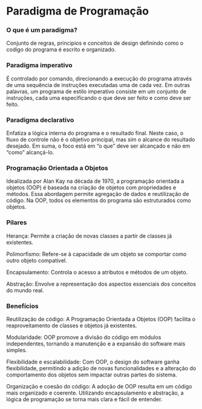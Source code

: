 # Paradigma de Programação

### **O que é um paradigma?**
Conjunto de regras, principios e conceitos de design definindo como  o codigo do programa é escrito e organizado.

### Paradigma imperativo 
É controlado por comando, direcionando a execução do programa através de uma sequência de instruções executadas uma de cada vez. Em outras palavras, um programa de estilo imperativo consiste em um conjunto de instruções,  cada uma especificando o que deve ser feito e como deve ser feito. 


### Paradigma declarativo 
Enfatiza a lógica interna do programa e o resultado final. Neste caso, o fluxo de controle não é o objetivo principal, mas sim o alcance do resultado desejado. Em suma, o foco está em “o que” deve ser alcançado e não em “como” alcançá-lo.


### Programação Orientada a Objetos
Idealizada por Alan Kay na década de 1970, a programação orientada a objetos (OOP) é ​​baseada na criação de objetos com propriedades e métodos. Essa abordagem permite agregação de dados e reutilização de código. Na OOP, todos os elementos do programa são estruturados como objetos.

### Pilares
Herança: Permite a criação de novas classes a partir de classes já existentes.

Polimorfismo: Refere-se à capacidade de um objeto se comportar como outro objeto compatível.

Encapsulamento: Controla o acesso a atributos e métodos de um objeto.

Abstração: Envolve a representação dos aspectos essenciais dos conceitos do mundo real.

### Benefícios
Reutilização de código: A Programação Orientada a Objetos (OOP) facilita o reaproveitamento de classes e objetos já existentes.

Modularidade: OOP promove a divisão do código em módulos independentes, tornando a manutenção e a expansão do software mais simples.

Flexibilidade e escalabilidade: Com OOP, o design do software ganha flexibilidade, permitindo a adição de novas funcionalidades e a alteração do comportamento dos objetos sem impactar outras partes do sistema.

Organização e coesão do código: A adoção de OOP resulta em um código mais organizado e coerente. Utilizando encapsulamento e abstração, a lógica de programação se torna mais clara e fácil de entender.